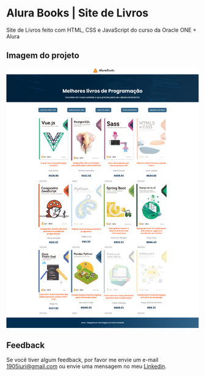 # Alura Books | Site de Livros
Site de Livros feito com HTML, CSS e JavaScript do curso da Oracle ONE + Alura


## Imagem do projeto

![Imagem do projeto.](https://github.com/iuricontarelli/alura-books/blob/main/imagens/screencapture.png)


## Feedback

Se você tiver algum feedback, por favor me envie um e-mail 1905iuri@gmail.com ou envie uma mensagem no meu [Linkedin](https://www.linkedin.com/in/iuricontarelli/).

